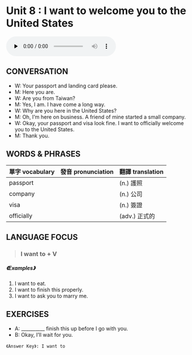 # Unit 8 : I want to welcome you to the United States

<audio controls preload="none">
  <source src="https://channelplus.ner.gov.tw/api/audio/5ad2e5dbf95e3500064f429d">
</audio>

## CONVERSATION
* W: Your passport and landing card please. 
* M: Here you are. 
* W: Are you from Taiwan? 
* M: Yes, I am. I have come a long way. 
* W: Why are you here in the United States? 
* M: Oh, I’m here on business. A friend of mine started a small company. 
* W: Okay, your passport and visa look fine. I want to officially welcome you to the United States. 
* M: Thank you.

## WORDS & PHRASES
單字 vocabulary|發音 pronunciation|翻譯 translation
---|---|---
passport||(n.) 護照
company||(n.) 公司
visa||(n.) 簽證
officially||(adv.) 正式的

## LANGUAGE FOCUS 
> <h3>I want to + V</h3>

##### 《Examples》
1. I want to eat.
2. I want to finish this properly.
3. I want to ask you to marry me.

## EXERCISES 
* A: __________ finish this up before I go with you.
* B: Okay, I’ll wait for you.

`《Answer Key》: I want to`